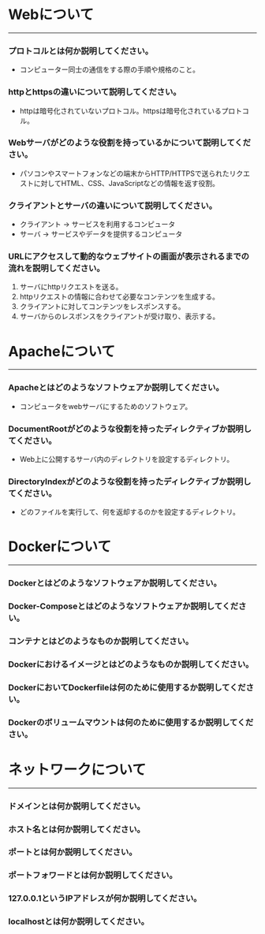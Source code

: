 # Webについて
---
### プロトコルとは何か説明してください。
- コンピューター同士の通信をする際の手順や規格のこと。


### httpとhttpsの違いについて説明してください。
- httpは暗号化されていないプロトコル。httpsは暗号化されているプロトコル。


### Webサーバがどのような役割を持っているかについて説明してください。
- パソコンやスマートフォンなどの端末からHTTP/HTTPSで送られたリクエストに対してHTML、CSS、JavaScriptなどの情報を返す役割。


### クライアントとサーバの違いについて説明してください。
- クライアント → サービスを利用するコンピュータ
- サーバ → サービスやデータを提供するコンピュータ


### URLにアクセスして動的なウェブサイトの画面が表示されるまでの流れを説明してください。
1. サーバにhttpリクエストを送る。
2. httpリクエストの情報に合わせて必要なコンテンツを生成する。
3. クライアントに対してコンテンツをレスポンスする。
4. サーバからのレスポンスをクライアントが受け取り、表示する。




# Apacheについて
---
### Apacheとはどのようなソフトウェアか説明してください。
- コンピュータをwebサーバにするためのソフトウェア。


### DocumentRootがどのような役割を持ったディレクティブか説明してください。
- Web上に公開するサーバ内のディレクトリを設定するディレクトリ。


### DirectoryIndexがどのような役割を持ったディレクティブか説明してください。
- どのファイルを実行して、何を返却するのかを設定するディレクトリ。




# Dockerについて
---
### Dockerとはどのようなソフトウェアか説明してください。



### Docker-Composeとはどのようなソフトウェアか説明してください。



### コンテナとはどのようなものか説明してください。



### Dockerにおけるイメージとはどのようなものか説明してください。



### DockerにおいてDockerfileは何のために使用するか説明してください。



### Dockerのボリュームマウントは何のために使用するか説明してください。




# ネットワークについて
---
### ドメインとは何か説明してください。



### ホスト名とは何か説明してください。



### ポートとは何か説明してください。



### ポートフォワードとは何か説明してください。



### 127.0.0.1というIPアドレスが何か説明してください。



### localhostとは何か説明してください。




